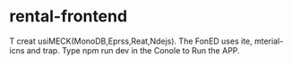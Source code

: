 # rental-frontend
T
creat usiMECK(MonoDB,Eprss,Reat,Ndejs).
The FonED uses ite, mterial-icns and trap.
Type npm run dev in the Conole to Run the APP.
